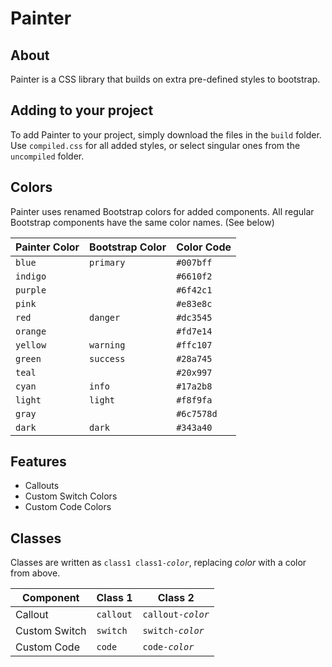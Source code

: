 # Painter

## About
Painter is a CSS library that builds on extra pre-defined styles to bootstrap.

## Adding to your project
To add Painter to your project, simply download the files in the <code>build</code> folder. Use <code>compiled.css</code> for all added styles, or select singular ones from the <code>uncompiled</code> folder.

## Colors
Painter uses renamed Bootstrap colors for added components. All regular Bootstrap components have the same color names. (See below)

Painter Color | Bootstrap Color | Color Code
------------ | ------------ | ------------
<code>blue</code> | <code>primary | <code>#007bff</code>
<code>indigo</code> || <code>#6610f2</code>
<code>purple</code> || <code>#6f42c1</code>
<code>pink</code> || <code>#e83e8c</code>
<code>red</code> | <code>danger</code> | <code>#dc3545</code>
<code>orange</code> || <code>#fd7e14</code>
<code>yellow</code> | <code>warning</code> | <code>#ffc107</code>
<code>green</code> | <code>success</code> | <code>#28a745</code>
<code>teal</code></code> || <code>#20x997</code>
<code>cyan</code> | <code>info</code> | <code>#17a2b8</code>
<code>light</code> | <code>light</code> | <code>#f8f9fa</code>
<code>gray</code> || <code>#6c7578d</code>
<code>dark</code> | <code>dark</code> | <code>#343a40</code>

## Features
* Callouts
* Custom Switch Colors
* Custom Code Colors

## Classes
Classes are written as <code>class1 class1-<var>color</var></code>, replacing <var>color</var> with a color from above.

Component | Class 1 | Class 2
------------ | ------------ | ------------
Callout | <code>callout</code> | <code>callout-<var>color</var></code>
Custom Switch | <code>switch</code> | <code>switch-<var>color</var></code>
Custom Code | <code>code</code> | <code>code-<var>color</var></code>
